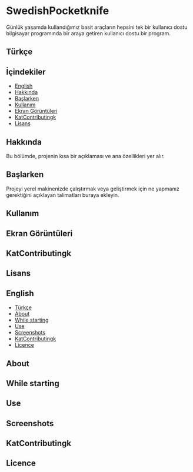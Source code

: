 # SwedishPocketknife

Günlük yaşamda kullandığımız basit araçların hepsini tek bir kullanıcı dostu bilgisayar programında bir araya getiren kullanıcı dostu bir program.

## Türkçe
## İçindekiler

- [English](#English)
- [Hakkında](#hakkında)
- [Başlarken](#başlarken)
- [Kullanım](#kullanım)
- [Ekran Görüntüleri](#ekran-görüntüleri)
- [KatContributingk](#katkıda-bulunmak)
- [Lisans](#lisans)

## Hakkında

Bu bölümde, projenin kısa bir açıklaması ve ana özellikleri yer alır.

## Başlarken

Projeyi yerel makinenizde çalıştırmak veya geliştirmek için ne yapmanız gerektiğini açıklayan talimatları buraya ekleyin.

## Kullanım

## Ekran Görüntüleri

## KatContributingk

## Lisans

## English

- [Türkçe](#Türkçe)
- [About](#about)
- [While starting](#While-starting)
- [Use](#use)
- [Screenshots](#Screenshots)
- [KatContributingk](#KatContributingk)
- [Licence](#Licence)

## About

## While starting

## Use

## Screenshots

## KatContributingk

## Licence